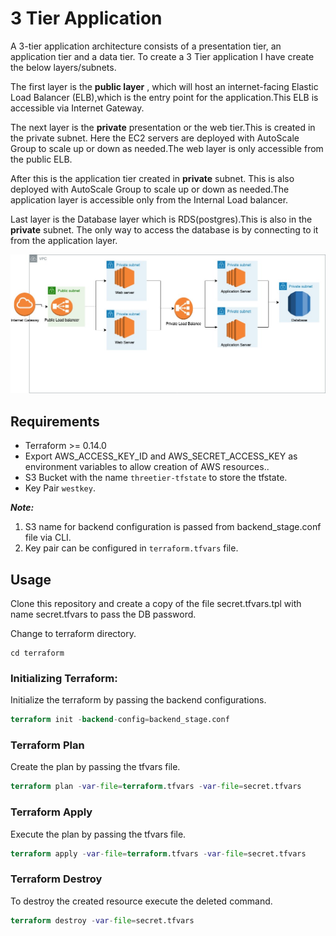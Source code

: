 # 3 Tier Application

A 3-tier application architecture consists of a presentation tier, an application tier and a data tier. To create a 3 Tier application I have create the below  layers/subnets.

The first layer is the **public layer** , which will host an internet-facing Elastic Load Balancer (ELB),which is the entry point for the application.This ELB is accessible via Internet Gateway.

The next layer is the **private** presentation or the web tier.This is created in the private subnet. Here the EC2 servers are deployed with AutoScale Group to scale up or down as needed.The web layer is only accessible from the public ELB.

After this is the application tier created in **private** subnet. This is also deployed with AutoScale Group to scale up or down as needed.The application layer is accessible only from the Internal Load balancer.

Last layer is the Database layer which is RDS(postgres).This is also in the **private** subnet. The only way to access the database is by connecting to it from the application layer.

![Alt text](diagram/3TierApp.jpg?raw=true "3 Tier Application")

## Requirements

* Terraform >= 0.14.0
* Export AWS_ACCESS_KEY_ID and AWS_SECRET_ACCESS_KEY as environment variables to allow creation of AWS resources..
* S3 Bucket with the name `threetier-tfstate` to store the tfstate.
* Key Pair `westkey`.

***Note:*** 
1. S3 name for backend configuration is passed from backend_stage.conf file via CLI.
2. Key pair can be configured in `terraform.tfvars` file.

## Usage

Clone this repository and create a copy of the file secret.tfvars.tpl with name secret.tfvars to pass the DB password.

Change to terraform directory.
```
cd terraform
```

### Initializing Terraform:
Initialize the terraform by passing the backend configurations.

```Terraform
terraform init -backend-config=backend_stage.conf
```

### Terraform Plan
Create the plan by passing the tfvars file.
```Terraform
terraform plan -var-file=terraform.tfvars -var-file=secret.tfvars
```

### Terraform Apply
Execute the plan by passing the tfvars file.
```Terraform
terraform apply -var-file=terraform.tfvars -var-file=secret.tfvars
```

### Terraform Destroy
To destroy the created resource execute the deleted command.
```Terraform
terraform destroy -var-file=secret.tfvars
```
